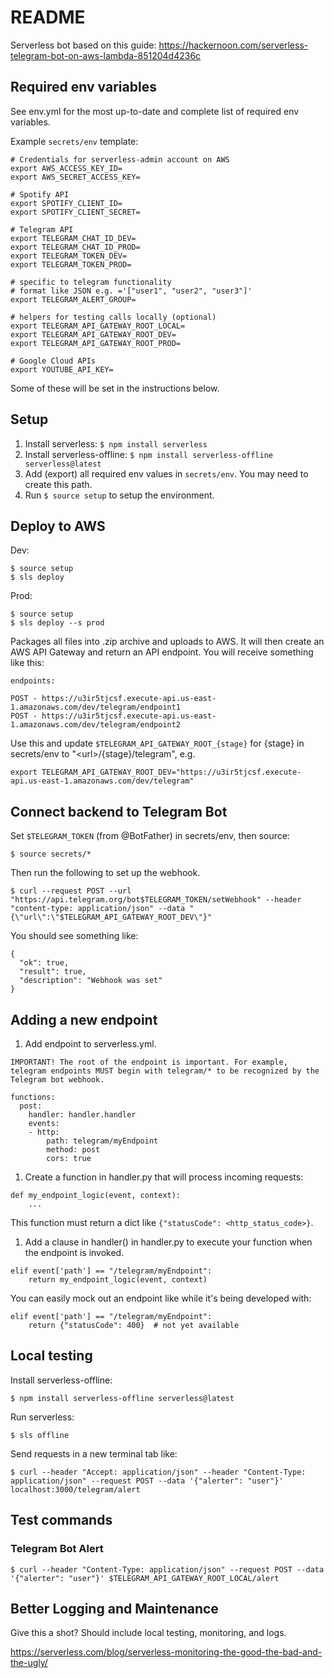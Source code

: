 # README

Serverless bot based on this guide:
https://hackernoon.com/serverless-telegram-bot-on-aws-lambda-851204d4236c

## Required env variables

See env.yml for the most up-to-date and complete list of required env variables.

Example `secrets/env` template:

```
# Credentials for serverless-admin account on AWS
export AWS_ACCESS_KEY_ID=
export AWS_SECRET_ACCESS_KEY=

# Spotify API
export SPOTIFY_CLIENT_ID=
export SPOTIFY_CLIENT_SECRET=

# Telegram API
export TELEGRAM_CHAT_ID_DEV=
export TELEGRAM_CHAT_ID_PROD=
export TELEGRAM_TOKEN_DEV=
export TELEGRAM_TOKEN_PROD=

# specific to telegram functionality
# format like JSON e.g. ='["user1", "user2", "user3"]'
export TELEGRAM_ALERT_GROUP=

# helpers for testing calls locally (optional)
export TELEGRAM_API_GATEWAY_ROOT_LOCAL=
export TELEGRAM_API_GATEWAY_ROOT_DEV=
export TELEGRAM_API_GATEWAY_ROOT_PROD=

# Google Cloud APIs
export YOUTUBE_API_KEY=
```

Some of these will be set in the instructions below.

## Setup

1. Install serverless: `$ npm install serverless`
1. Install serverless-offline: `$ npm install serverless-offline serverless@latest`
1. Add (export) all required env values in `secrets/env`. You may need to create this path.
1. Run `$ source setup` to setup the environment.

## Deploy to AWS

Dev:
```
$ source setup
$ sls deploy
```

Prod:
```
$ source setup
$ sls deploy --s prod
```

Packages all files into .zip archive and uploads to AWS. It will then create an AWS API Gateway and return an API endpoint. You will receive something like this:

```
endpoints:

POST - https://u3ir5tjcsf.execute-api.us-east-1.amazonaws.com/dev/telegram/endpoint1
POST - https://u3ir5tjcsf.execute-api.us-east-1.amazonaws.com/dev/telegram/endpoint2
```

Use this and update `$TELEGRAM_API_GATEWAY_ROOT_{stage}` for {stage} in secrets/env to "<url\>/{stage}/telegram", e.g.

```
export TELEGRAM_API_GATEWAY_ROOT_DEV="https://u3ir5tjcsf.execute-api.us-east-1.amazonaws.com/dev/telegram"
```

## Connect backend to Telegram Bot

Set `$TELEGRAM_TOKEN` (from @BotFather) in secrets/env, then source:

```
$ source secrets/*
```

Then run the following to set up the webhook.

```
$ curl --request POST --url "https://api.telegram.org/bot$TELEGRAM_TOKEN/setWebhook" --header "content-type: application/json" --data "{\"url\":\"$TELEGRAM_API_GATEWAY_ROOT_DEV\"}"
```

You should see something like:

```
{
  "ok": true,
  "result": true,
  "description": "Webhook was set"
}
```

## Adding a new endpoint

1. Add endpoint to serverless.yml.

  `IMPORTANT! The root of the endpoint is important. For example, telegram endpoints MUST begin with telegram/* to be recognized by the Telegram bot webhook.`

  ```
  functions:
    post:
      handler: handler.handler
      events:
      - http:
          path: telegram/myEndpoint
          method: post
          cors: true
  ```
1. Create a function in handler.py that will process incoming requests:
  ```
  def my_endpoint_logic(event, context):
      ...
  ```

  This function must return a dict like `{"statusCode": <http_status_code>}`.
1. Add a clause in handler() in handler.py to execute your function when the endpoint is invoked.
  ```
  elif event['path'] == "/telegram/myEndpoint":
      return my_endpoint_logic(event, context)
  ```
  You can easily mock out an endpoint like while it's being developed with:
  ```
  elif event['path'] == "/telegram/myEndpoint":
      return {"statusCode": 400}  # not yet available
  ```

## Local testing

Install serverless-offline:

```
$ npm install serverless-offline serverless@latest
```

Run serverless:

```
$ sls offline
```

Send requests in a new terminal tab like:

```
$ curl --header "Accept: application/json" --header "Content-Type: application/json" --request POST --data '{"alerter": "user"}' localhost:3000/telegram/alert
```

## Test commands

### Telegram Bot Alert
```
$ curl --header "Content-Type: application/json" --request POST --data '{"alerter": "user"}' $TELEGRAM_API_GATEWAY_ROOT_LOCAL/alert
```

## Better Logging and Maintenance

Give this a shot? Should include local testing, monitoring, and logs.

https://serverless.com/blog/serverless-monitoring-the-good-the-bad-and-the-ugly/
